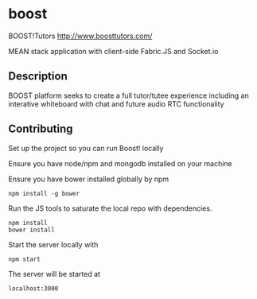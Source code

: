 # boost
BOOST!Tutors http://www.boosttutors.com/

MEAN stack application with client-side Fabric.JS and Socket.io

## Description

BOOST platform seeks to create a full tutor/tutee experience including an interative whiteboard with chat and future audio RTC functionality 

## Contributing
Set up the project so you can run Boost! locally

Ensure you have node/npm and mongodb installed on your machine

Ensure you have bower installed globally by npm

    npm install -g bower

Run the JS tools to saturate the local repo with dependencies.

    npm install
    bower install

Start the server locally with

    npm start

The server will be started at

    localhost:3000

